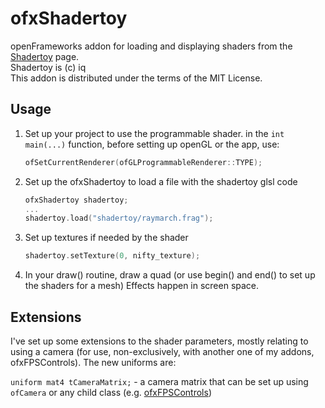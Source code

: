 # ofxShadertoy

openFrameworks addon for loading and displaying shaders from the [Shadertoy](https://www.shadertoy.com) page.  
Shadertoy is (c) iq  
This addon is distributed under the terms of the MIT License.

## Usage

1. Set up your project to use the programmable shader.
   in the `int main(...)` function, before setting up openGL or the app, use:
   ```c++
   ofSetCurrentRenderer(ofGLProgrammableRenderer::TYPE);
   ```

2. Set up the ofxShadertoy to load a file with the shadertoy glsl code
   ```c++
   ofxShadertoy shadertoy;
   ...
   shadertoy.load("shadertoy/raymarch.frag");
   ```

3. Set up textures if needed by the shader
   ```c++
   shadertoy.setTexture(0, nifty_texture);
   ```

4. In your draw() routine, draw a quad (or use begin() and end() to set up the shaders for a mesh)
   Effects happen in screen space.

## Extensions

I've set up some extensions to the shader parameters, mostly relating to using a camera (for use, non-exclusively, with another one of my addons, ofxFPSControls). The new uniforms are:

`uniform mat4 tCameraMatrix;` - a camera matrix that can be set up using `ofCamera` or any child class (e.g. [ofxFPSControls](https://github.com/tiagosr/ofxFPSControls))
